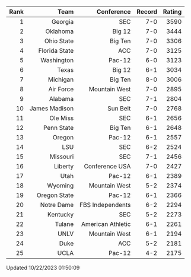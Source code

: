 | Rank  | Team                 | Conference           | Record   | Rating |
| ---:  | ---:                 | ---:                 | ---:     | ---:   |
| 1     | Georgia              | SEC                  | 7-0      | 3590   |
| 2     | Oklahoma             | Big 12               | 7-0      | 3444   |
| 3     | Ohio State           | Big Ten              | 7-0      | 3306   |
| 4     | Florida State        | ACC                  | 7-0      | 3125   |
| 5     | Washington           | Pac-12               | 6-0      | 3123   |
| 6     | Texas                | Big 12               | 6-1      | 3034   |
| 7     | Michigan             | Big Ten              | 8-0      | 3006   |
| 8     | Air Force            | Mountain West        | 7-0      | 2895   |
| 9     | Alabama              | SEC                  | 7-1      | 2804   |
| 10    | James Madison        | Sun Belt             | 7-0      | 2768   |
| 11    | Ole Miss             | SEC                  | 6-1      | 2656   |
| 12    | Penn State           | Big Ten              | 6-1      | 2648   |
| 13    | Oregon               | Pac-12               | 6-1      | 2557   |
| 14    | LSU                  | SEC                  | 6-2      | 2524   |
| 15    | Missouri             | SEC                  | 7-1      | 2456   |
| 16    | Liberty              | Conference USA       | 7-0      | 2427   |
| 17    | Utah                 | Pac-12               | 6-1      | 2389   |
| 18    | Wyoming              | Mountain West        | 5-2      | 2374   |
| 19    | Oregon State         | Pac-12               | 6-1      | 2366   |
| 20    | Notre Dame           | FBS Independents     | 6-2      | 2294   |
| 21    | Kentucky             | SEC                  | 5-2      | 2273   |
| 22    | Tulane               | American Athletic    | 6-1      | 2261   |
| 23    | UNLV                 | Mountain West        | 6-1      | 2194   |
| 24    | Duke                 | ACC                  | 5-2      | 2181   |
| 25    | UCLA                 | Pac-12               | 4-2      | 2175   |

Updated 10/22/2023 01:50:09
